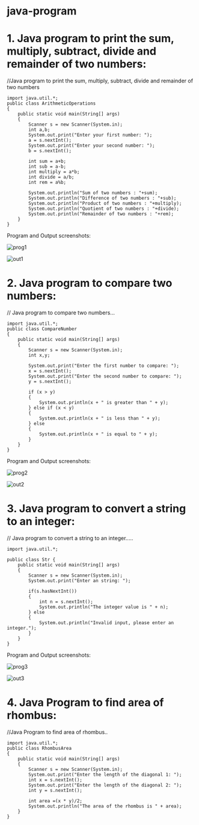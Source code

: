 # java-program
# 1. Java program to print the sum, multiply, subtract, divide and remainder of two numbers:
//Java program to print the sum, multiply, subtract, divide and remainder of two numbers
~~~
import java.util.*;
public class ArithmeticOperations
{
    public static void main(String[] args)
    {
        Scanner s = new Scanner(System.in);
        int a,b;
        System.out.print("Enter your first number: ");
        a = s.nextInt();
        System.out.print("Enter your second number: ");
        b = s.nextInt();

        int sum = a+b;
        int sub = a-b;
        int multiply = a*b;
        int divide = a/b;
        int rem = a%b;

        System.out.println("Sum of two numbers : "+sum);
        System.out.println("Difference of two numbers : "+sub);
        System.out.println("Product of two numbers : "+multiply);
        System.out.println("Quotient of two numbers : "+divide);
        System.out.println("Remainder of two numbers : "+rem);
    }
}
~~~
Program and Output screenshots:

![prog1](https://user-images.githubusercontent.com/95342910/224466142-b37445ba-62d6-46e2-b506-231a5eaca67b.png)

![out1](https://user-images.githubusercontent.com/95342910/224466163-22d53f26-29be-416f-aca6-aba9966a1215.png)


# 2. Java program to compare two numbers:
// Java program to compare two numbers...
~~~
import java.util.*;
public class CompareNumber
{
    public static void main(String[] args)
    {
        Scanner s = new Scanner(System.in);
        int x,y;

        System.out.print("Enter the first number to compare: ");
        x = s.nextInt();
        System.out.print("Enter the second number to compare: ");
        y = s.nextInt();

        if (x > y)
        {
            System.out.println(x + " is greater than " + y);
        } else if (x < y)
        {
            System.out.println(x + " is less than " + y);
        } else
        {
            System.out.println(x + " is equal to " + y);
        }
    }
}
~~~
Program and Output screenshots:

![prog2](https://user-images.githubusercontent.com/95342910/224466264-b341a80d-ea73-4177-9cb3-1514132f367f.png)

![out2](https://user-images.githubusercontent.com/95342910/224466271-4a951c19-c454-481f-b2fb-f876aecd3134.png)

# 3. Java program to convert a string to an integer:
// Java program to convert a string to an integer.....
~~~
import java.util.*;

public class Str {
    public static void main(String[] args)
    {
        Scanner s = new Scanner(System.in);
        System.out.print("Enter an string: ");

        if(s.hasNextInt())
        {
            int n = s.nextInt();
            System.out.println("The integer value is " + n);
        } else
        {
            System.out.println("Invalid input, please enter an integer.");
        }
    }
}
~~~
Program and Output screenshots:

![prog3](https://user-images.githubusercontent.com/95342910/224466398-2d84fa92-db90-4e9d-99de-b56e0bbc9264.png)

![out3](https://user-images.githubusercontent.com/95342910/224466433-f051f3db-7118-4ba5-9e3c-ed333d36cc5a.png)

# 4. Java Program to find area of rhombus:

//Java Program to find area of rhombus..
~~~
import java.util.*;
public class RhombusArea
{
    public static void main(String[] args)
    {
        Scanner s = new Scanner(System.in);
        System.out.print("Enter the length of the diagonal 1: ");
        int x = s.nextInt();
        System.out.print("Enter the length of the diagonal 2: ");
        int y = s.nextInt();

        int area =(x * y)/2;
        System.out.println("The area of the rhombus is " + area);
    }
}
~~~
